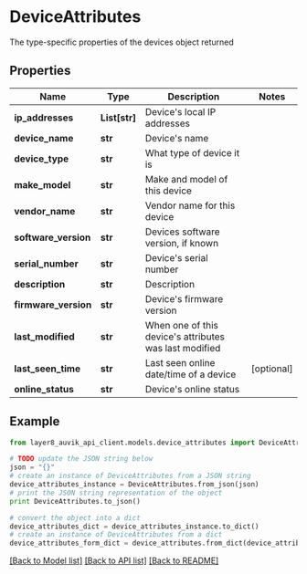 # DeviceAttributes

The type-specific properties of the devices object returned

## Properties
Name | Type | Description | Notes
------------ | ------------- | ------------- | -------------
**ip_addresses** | **List[str]** | Device&#39;s local IP addresses | 
**device_name** | **str** | Device&#39;s name | 
**device_type** | **str** | What type of device it is | 
**make_model** | **str** | Make and model of this device | 
**vendor_name** | **str** | Vendor name for this device | 
**software_version** | **str** | Devices software version, if known | 
**serial_number** | **str** | Device&#39;s serial number | 
**description** | **str** | Description | 
**firmware_version** | **str** | Device&#39;s firmware version | 
**last_modified** | **str** | When one of this device&#39;s attributes was last modified | 
**last_seen_time** | **str** | Last seen online date/time of a device | [optional] 
**online_status** | **str** | Device&#39;s online status | 

## Example

```python
from layer8_auvik_api_client.models.device_attributes import DeviceAttributes

# TODO update the JSON string below
json = "{}"
# create an instance of DeviceAttributes from a JSON string
device_attributes_instance = DeviceAttributes.from_json(json)
# print the JSON string representation of the object
print DeviceAttributes.to_json()

# convert the object into a dict
device_attributes_dict = device_attributes_instance.to_dict()
# create an instance of DeviceAttributes from a dict
device_attributes_form_dict = device_attributes.from_dict(device_attributes_dict)
```
[[Back to Model list]](../README.md#documentation-for-models) [[Back to API list]](../README.md#documentation-for-api-endpoints) [[Back to README]](../README.md)


